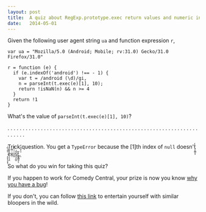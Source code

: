 ```yaml
---
layout: post
title:  A quiz about RegExp.prototype.exec return values and numeric indexes (or indicies or however you people pluralize that word).
date:   2014-05-01
---
```


Given the following user agent string `ua` and function expression `r`,

```
var ua = "Mozilla/5.0 (Android; Mobile; rv:31.0) Gecko/31.0 Firefox/31.0"

r = function (e) {
  if (e.indexOf('android') !== - 1) {
    var t = /android (\d)/gi,
    n = parseInt(t.exec(e)[1], 10);
    return !isNaN(n) && n >= 4
  }
  return !1
}
```

What's the value of `parseInt(t.exec(e)[1], 10)`?

.
.
.
.
.
.
.
.
.
.
.
.
.
.
.
.
.
.
.
.
.
.
.
.
.
.
.
.
.
.
.
.
.
.
.
.
.
.
.
.
.
.
.
.
.
.
.
.
.
.
.
.
.
.
.
.
.
.
.
.
.
.
.
.
.
.
.
.
.

Trick question. You get a `TypeError` because the [1]th index of `null` doesn't̗̦͇̮͕̾ ̝̠̥̩̞͙̣ͤ̑ͧ̏ͥe̹͉̘̯̎͒̃x̤͑̿i̬ͮ͑̇̎̉s͉̝̩̲̹͒́t̻͍̻̯̗̅ͅ.̩ͧͯ̆̑̇̒



So what do you win for taking this quiz?

If you happen to work for Comedy Central, your prize is now you know [why you have a bug][bug]!

If you don't, you can follow [this link][te] to entertain yourself with similar bloopers in the wild.

[bug]: https://bugzilla.mozilla.org/show_bug.cgi?id=1001459#c9
[te]: http://typeerror.tumblr.com/
